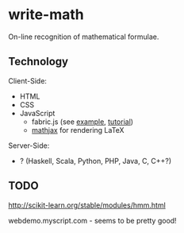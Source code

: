 write-math
==========

On-line recognition of mathematical formulae.

## Technology
Client-Side:
* HTML
* CSS
* JavaScript 
  * fabric.js (see [example](http://fabricjs.com/freedrawing/), [tutorial](http://fabricjs.com/fabric-intro-part-4/))
  * [mathjax](http://www.mathjax.org/) for rendering LaTeX

Server-Side:
* ? (Haskell, Scala, Python, PHP, Java, C, C++?)


## TODO

http://scikit-learn.org/stable/modules/hmm.html

webdemo.myscript.com - seems to be pretty good!